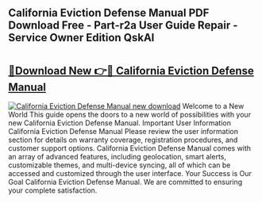 ## California Eviction Defense Manual PDF Download Free - Part-r2a User Guide Repair - Service Owner Edition QskAl

# <h2><a href="http://bc14682.oget.top/?id=California+Eviction+Defense+Manual">🔗Download New 👉🔴 California Eviction Defense Manual</a></h2>

[![California Eviction Defense Manual new download](https://i.imgur.com/5g1atiW.png)](http://bc14682.oget.top/?id=California+Eviction+Defense+Manual)
Welcome to a New World This guide opens the doors to a new world of possibilities with your new California Eviction Defense Manual. Important User Information California Eviction Defense Manual Please review the user information section for details on warranty coverage, registration procedures, and customer support options. California Eviction Defense Manual comes with an array of advanced features, including geolocation, smart alerts, customizable themes, and multi-device syncing, all of which can be accessed and customized through the user interface. Your Success is Our Goal California Eviction Defense Manual. We are committed to ensuring your complete satisfaction.
